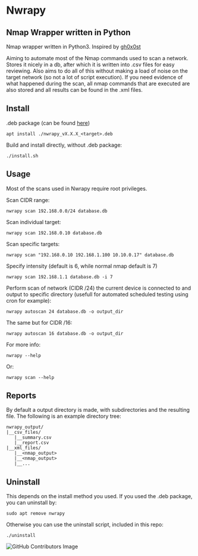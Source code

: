 # Nwrapy
## Nmap Wrapper written in Python

Nmap wrapper written in Python3. Inspired by [gh0x0st](https://github.com/gh0x0st/pythonizing_nmap)

Aiming to automate most of the Nmap commands used to scan a network. 
Stores it nicely in a db, after which it is written into .csv files for easy reviewing. Also aims to do all of this without making a load of noise on the target network (so not a lot of script execution). If you need evidence of what happened during the scan, all nmap commands that are executed are also stored and all results can be found in the .xml files.

## Install

.deb package (can be found [here](release/))
```
apt install ./nwrapy_vX.X.X_<target>.deb
```

Build and install directly, without .deb package:
```
./install.sh
```

## Usage
Most of the scans used in Nwrapy require root privileges.

Scan CIDR range:
```
nwrapy scan 192.168.0.0/24 database.db
```

Scan individual target:
```
nwrapy scan 192.168.0.10 database.db
```

Scan specific targets:
```
nwrapy scan "192.168.0.10 192.168.1.100 10.10.0.17" database.db
```

Specify intensity (default is 6, while normal nmap default is 7)
```
nwrapy scan 192.168.1.1 database.db -i 7
```

Perform scan of network (CIDR /24) the current device is connected to and output to specific directory (usefull for automated scheduled testing using cron for example):
```
nwrapy autoscan 24 database.db -o output_dir
```

The same but for CIDR /16:
```
nwrapy autoscan 16 database.db -o output_dir
```

For more info:
```
nwrapy --help
```

Or:
```
nwrapy scan --help
```

## Reports
By default a output directory is made, with subdirectories and the resulting file. The following is an example directory tree:
```
nwrapy_output/
|__csv_files/
   |__summary.csv
   |__report.csv
|__xml_files/
   |__<nmap_output>
   |__<nmap_output>
   |__...
```

## Uninstall
This depends on the install method you used. If you used the .deb package, you can uninstall by:
```
sudo apt remove nwrapy
```

Otherwise you can use the uninstall script, included in this repo:
```
./uninstall
```

![GitHub Contributors Image](https://contrib.rocks/image?repo=SneakyBeagle/nwrapy)
